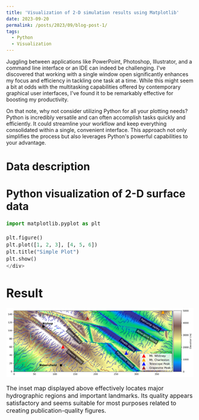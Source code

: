 ```yaml
---
title: 'Visualization of 2-D simulation results using Matplotlib'
date: 2023-09-20
permalink: /posts/2023/09/blog-post-1/
tags:
  - Python
  - Visualization
---
```


Juggling between applications like PowerPoint, Photoshop, Illustrator, and a command line interface or an IDE can indeed be challenging. I've discovered that working with a single window open significantly enhances my focus and efficiency in tackling one task at a time. While this might seem a bit at odds with the multitasking capabilities offered by contemporary graphical user interfaces, I've found it to be remarkably effective for boosting my productivity.

On that note, why not consider utilizing Python for all your plotting needs? Python is incredibly versatile and can often accomplish tasks quickly and efficiently. It could streamline your workflow and keep everything consolidated within a single, convenient interface. This approach not only simplifies the process but also leverages Python's powerful capabilities to your advantage.

Data description
======

Python visualization of 2-D surface data
======
<div style="font-size: 16px;">
  
```python
import matplotlib.pyplot as plt

plt.figure()
plt.plot([1, 2, 3], [4, 5, 6])
plt.title("Simple Plot")
plt.show()
</div>
```


Result
======
<img src='/images/sup_locations.png'>

The inset map displayed above effectively locates major hydrographic regions and important landmarks. Its quality appears satisfactory and seems suitable for most purposes related to creating publication-quality figures.

